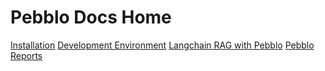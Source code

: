 # Pebblo Docs Home

[Installation](/pebblo-docs/installation.html)
[Development Environment](/pebblo-docs/development.html)
[Langchain RAG with Pebblo](/pebblo-docs/rag.html)
[Pebblo Reports](/pebblo-docs/reporting.html)
